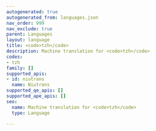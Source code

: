 ```yaml
---
autogenerated: true
autogenerated_from: languages.json
nav_order: 999
nav_exclude: true
parent: Languages
layout: language
title: <code>tzh</code>
description: Machine translation for <code>tzh</code>
codes:
- tzh
family: []
supported_apis:
- id: niutrans
  name: Niutrans
supported_qe_apis: []
supported_ape_apis: []
seo:
  name: Machine translation for <code>tzh</code>
  type: Language

---
```



